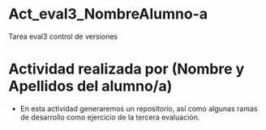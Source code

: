 # Act_eval3_NombreAlumno-a
Tarea eval3 control de versiones

# Actividad realizada por (Nombre y Apellidos del alumno/a)

* En esta actividad generaremos un repositorio, así como algunas ramas de desarrollo como ejercicio de la tercera evaluación.
